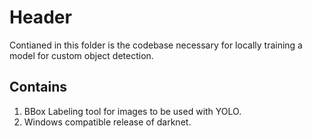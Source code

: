 # Header
Contianed in this folder is the codebase necessary for locally training a model for custom object detection.

## Contains
1. BBox Labeling tool for images to be used with YOLO.
2. Windows compatible release of darknet.
